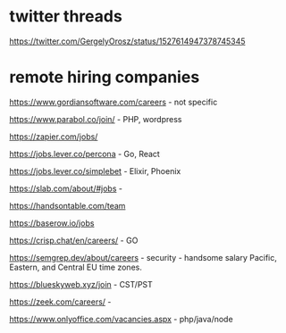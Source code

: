 # twitter threads
https://twitter.com/GergelyOrosz/status/1527614947378745345


# remote hiring companies


https://www.gordiansoftware.com/careers  - not specific

https://www.parabol.co/join/  - PHP, wordpress

https://zapier.com/jobs/

https://jobs.lever.co/percona - Go, React

https://jobs.lever.co/simplebet  - Elixir, Phoenix

https://slab.com/about/#jobs  -

https://handsontable.com/team

https://baserow.io/jobs

https://crisp.chat/en/careers/  - GO

https://semgrep.dev/about/careers  - security - handsome salary  Pacific, Eastern, and Central EU time zones.

https://blueskyweb.xyz/join  - CST/PST

https://zeek.com/careers/ -

https://www.onlyoffice.com/vacancies.aspx - php/java/node
